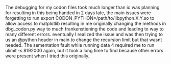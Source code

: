 The debugging for my codon files took much longer than io was planning for resulting in this being handed in 2 days late, the main issues were forgetting to run export CODON_PYTHON=/path/to/libpython.X.Y.so to allow access to matplotlib resulting in me originally changing the methods in dbg_codon.py way to much frankenstiening the code and leading to way to many different errors. eventually I realized the issue and was then trying to us an @python header in main to change the recursion limit but that wasnt needed. The sementation fault while running data 4 required me to run ulimit -s 8192000 again, but it took a long time to find because other errors were present when I tried this originally.